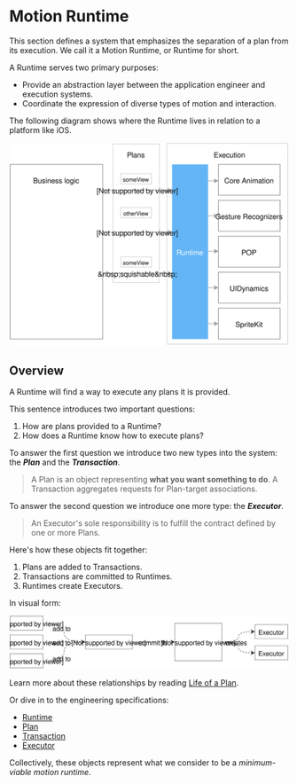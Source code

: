 # Motion Runtime

This section defines a system that emphasizes the separation of a plan from its execution. We call it a Motion Runtime, or Runtime for short.

A Runtime serves two primary purposes:

- Provide an abstraction layer between the application engineer and execution systems.
- Coordinate the expression of diverse types of motion and interaction.

The following diagram shows where the Runtime lives in relation to a platform like iOS.


![](../../_assets/Abstraction.svg)

## Overview

A Runtime will find a way to execute any plans it is provided.

This sentence introduces two important questions:

1. How are plans provided to a Runtime?
1. How does a Runtime know how to execute plans?

To answer the first question we introduce two new types into the system: the **_Plan_** and the **_Transaction_**.

> A Plan is an object representing **what you want something to do**. A Transaction aggregates requests for Plan-target associations.

To answer the second question we introduce one more type: the **_Executor_**.

> An Executor's sole responsibility is to fulfill the contract defined by one or more Plans.

Here's how these objects fit together:

1. Plans are added to Transactions.
2. Transactions are committed to Runtimes.
3. Runtimes create Executors.

In visual form:

![](../../_assets/RuntimeOverview.svg)

Learn more about these relationships by reading [Life of a Plan](life_of_a_plan.md).

Or dive in to the engineering specifications:

- [Runtime](runtime.md)
- [Plan](plan.md)
- [Transaction](transaction.md)
- [Executor](executor.md)

Collectively, these objects represent what we consider to be a *minimum-viable motion runtime*.

<!--

LGTM:
- appsforartists
- featherless
- markwei

-->
